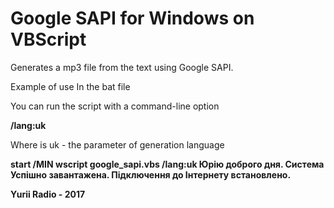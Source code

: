 <h1>Google SAPI for Windows on VBScript</h1>

Generates a mp3 file from the text using Google SAPI.

Example of use In the bat file

You can run the script with a command-line option

<b>/lang:uk</b>

Where is uk - the parameter of generation language

<b>start /MIN wscript google_sapi.vbs /lang:uk Юрiю доброго дня. Система Успiшно завантажена. Пiдключення до Iнтернету встановлено.</b>

<b>Yurii Radio - 2017</b>